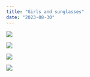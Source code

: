 ```yaml
---
title: "Girls and sunglasses"
date: "2023-08-30"
---
```


![](images/20230820_200240-1024x768.jpg)

![](images/20230820_200252-1024x768.jpg)

![](images/20230820_200306-1024x768.jpg)

![](images/20230820_200311-1024x768.jpg)
